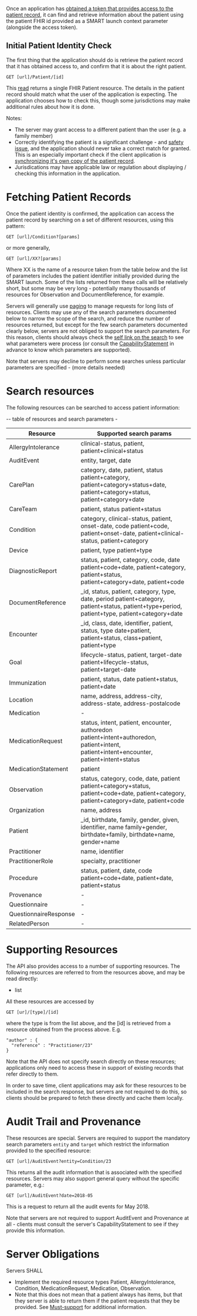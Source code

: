 Once an application has [obtained a token that provides access to the patient record](access.html), it can 
find and retrieve information about the patient using the patient FHIR id provided as a SMART launch context parameter (alongside the access token). 

## Initial Patient Identity Check 

The first thing that the application should do is retrieve the patient record that it has obtained access to, and confirm that it is about the right patient.

    GET [url]/Patient/[id]

This [read](http://hl7.org/fhir/http.html#read) returns a single FHIR Patient resource.
The details in the patient record should match what the user of the application is expecting. The application chooses how to check this, though some jurisdictions may make additional rules about how it is done. 

Notes:
* The server may grant access to a different patient than the user (e.g. a family member)
* Correctly identifying the patient is a significant challenge - and [safety issue](safety.html), and the application should never take a correct match for granted. This is an especially important check if the client application is [synchronizing it's own copy of the patient record](synchronization.html).
* Jurisdications may have applicable law or regulation about displaying / checking this information in the application.

# Fetching Patient Records 

Once the patient identity is confirmed, the application can access the patient record by searching on a set of different resources, using this pattern:

    GET [url]/Condition?[params]
    
or more generally, 

    GET [url]/XX?[params]

Where XX is the name of a resource taken from the table below and the list of parameters includes the patient identifier initially provided during the SMART launch. Some of the lists returned from these calls will be relatively short, but some may be very long - potentially many thousands of resources for Observation and DocumentReference, for example. 

Servers will generally use [paging](http://hl7.org/fhir/http.html#paging) to manage requests for long lists of resources. 
Clients may use any of the search parameters documented below to narrow the scope of the search, and reduce the number
of resources returned, but except for the few search parameters documented clearly below, servers are not obliged to support
the search parameters. For this reason, clients should always check the [self link on the search](http://hl7.org/fhir/search.html#errors) to see what parameters
were process (or consult the [CapabilityStatement](CapabilityStatement-ipa-server.html) in advance to know which parameters are supported). 

Note that servers may decline to perform some searches unless particular parameters are specified - (more details needed)

# Search resources 

The following resources can be searched to access patient information:

-- table of resources and search parameters -

|Resource | Supported search params|
| ------- | ---------------------- | 
| AllergyIntolerance | clinical-status, patient, patient+clinical+status |
| AuditEvent | entity, target, date |
| CarePlan | category, date, patient, status patient+category, patient+category+status+date, patient+category+status, patient+category+date	 |
| CareTeam | patient, status patient+status	|
| Condition | category, clinical-status, patient, onset-date, code patient+code, patient+onset-date, patient+clinical-status, patient+category	|
| Device | patient, type patient+type |
| DiagnosticReport | status, patient, category, code, date patient+code+date, patient+category, patient+status, patient+category+date, patient+code	|
| DocumentReference | \_id, status, patient, category, type, date, period patient+category, patient+status, patient+type+period, patient+type, patient+category+date |
| Encounter | \_id, class, date, identifier, patient, status, type date+patient, patient+status, class+patient, patient+type |
| Goal | lifecycle-status, patient, target-date patient+lifecycle-status, patient+target-date | 
| Immunization | patient, status, date patient+status, patient+date	|
| Location | name, address, address-city, address-state, address-postalcode |
| Medication | - |
| MedicationRequest | status, intent, patient, encounter, authoredon patient+intent+authoredon, patient+intent, patient+intent+encounter, patient+intent+status	|
| MedicationStatement | patient |
| Observation | status, category, code, date, patient patient+category+status, patient+code+date, patient+category, patient+category+date, patient+code	|
| Organization | name, address |
| Patient | \_id, birthdate, family, gender, given, identifier, name family+gender, birthdate+family, birthdate+name, gender+name |
| Practitioner | name, identifier | 
| PractitionerRole | specialty, practitioner |
| Procedure | status, patient, date, code patient+code+date, patient+date, patient+status |
| Provenance | - |
| Questionnaire | - |
| QuestionnaireResponse | - |
| RelatedPerson | - |


# Supporting Resources

The API also provides access to a number of supporting resources. The following resources are referred to from the 
resources above, and may be read directly:

* list

All these resources are accessed by 

    GET [ur]/[type]/[id]
    
where the type is from the list above, and the [id] is retrieved from a resource obtained from the process above.
E.g. 

    "author" : {
      "reference" : "Practitioner/23"
    }

Note that the API does not specify search directly on these resources; applications only need to access these 
in support of existing records that refer directly to them. 

In order to save time, client applications may ask for these resources to be included in the search response, but
servers are not required to do this, so clients should be prepared to fetch these directly and cache them locally. 

# Audit Trail and Provenance

These resources are special. Servers are required to support the mandatory search parameters ```entity``` and ```target```
which restrict the information provided to the specified resource:

    GET [url]/AuditEvent?entity=Condition/23
    
This returns all the audit information that is associated with the specified resources. Servers may also support 
general query without the specific parameter, e.g.:

    GET [url]/AuditEvent?date=2018-05 
    
This is a request to return all the audit events for May 2018. 

Note that servers are not required to support AuditEvent and Provenance at all - clients must consult the 
server's CapabilityStatement to see if they provide this information.


# Server Obligations

Servers SHALL

* Implement the required resource types Patient, AllergyIntolerance, Condition, MedicationRequest, Medication, Observation.
 * Note that this does not mean that a patient always has items, but that they server is able to return them if the patient requests that they be provided. See [Must-support](conformance.html#must-support) for additional information.

